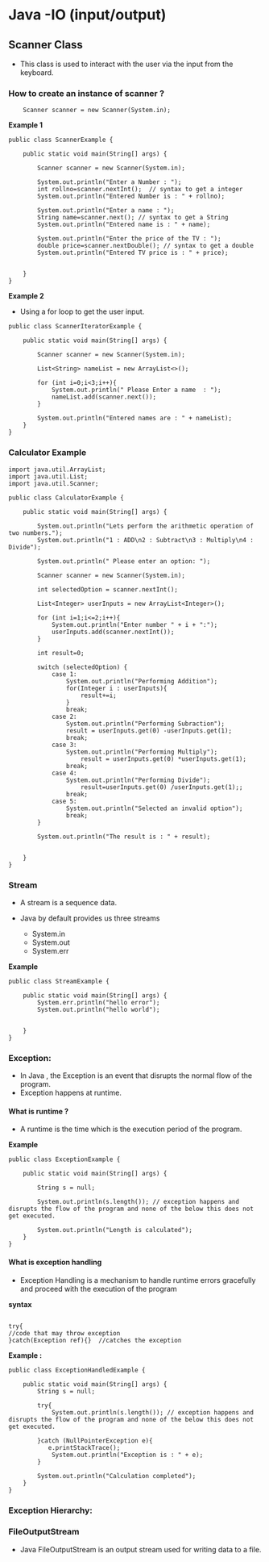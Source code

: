 # Java -IO (input/output)

## Scanner Class 

-   This class is used to interact with the user via the input from the keyboard.

### How to create an instance of scanner ?

```aidl
    Scanner scanner = new Scanner(System.in);
```
**Example 1**

```aidl
public class ScannerExample {

    public static void main(String[] args) {

        Scanner scanner = new Scanner(System.in);

        System.out.println("Enter a Number : ");
        int rollno=scanner.nextInt();  // syntax to get a integer
        System.out.println("Entered Number is : " + rollno);

        System.out.println("Enter a name : ");
        String name=scanner.next(); // syntax to get a String
        System.out.println("Entered name is : " + name);

        System.out.println("Enter the price of the TV : ");
        double price=scanner.nextDouble(); // syntax to get a double
        System.out.println("Entered TV price is : " + price);


    }
}

```


**Example 2**

-   Using a for loop to get the user input.

```aidl
public class ScannerIteratorExample {

    public static void main(String[] args) {

        Scanner scanner = new Scanner(System.in);

        List<String> nameList = new ArrayList<>();

        for (int i=0;i<3;i++){
            System.out.println(" Please Enter a name  : ");
            nameList.add(scanner.next());
        }

        System.out.println("Entered names are : " + nameList);
    }
}

```

### Calculator Example


```aidl
import java.util.ArrayList;
import java.util.List;
import java.util.Scanner;

public class CalculatorExample {

    public static void main(String[] args) {

        System.out.println("Lets perform the arithmetic operation of two numbers.");
        System.out.println("1 : ADD\n2 : Subtract\n3 : Multiply\n4 : Divide");

        System.out.println(" Please enter an option: ");

        Scanner scanner = new Scanner(System.in);

        int selectedOption = scanner.nextInt();

        List<Integer> userInputs = new ArrayList<Integer>();

        for (int i=1;i<=2;i++){
            System.out.println("Enter number " + i + ":");
            userInputs.add(scanner.nextInt());
        }

        int result=0;

        switch (selectedOption) {
            case 1:
                System.out.println("Performing Addition");
                for(Integer i : userInputs){
                    result+=i;
                }
                break;
            case 2:
                System.out.println("Performing Subraction");
                result = userInputs.get(0) -userInputs.get(1);
                break;
            case 3:
                System.out.println("Performing Multiply");
                    result = userInputs.get(0) *userInputs.get(1);
                break;
            case 4:
                System.out.println("Performing Divide");
                    result=userInputs.get(0) /userInputs.get(1);;
                break;
            case 5:
                System.out.println("Selected an invalid option");
                break;
        }

        System.out.println("The result is : " + result);


    }
}

```

### Stream

-   A stream is a sequence data.

-   Java by default provides us three streams

    -   System.in
    -   System.out
    -   System.err
    

**Example**

```aidl
public class StreamExample {

    public static void main(String[] args) {
        System.err.println("hello error");
        System.out.println("hello world");


    }
}
```

### Exception:

-   In Java , the Exception is an event that disrupts the normal flow of the program.
-   Exception happens at runtime.

#### What is runtime ?

-   A runtime is the time which is the execution period of the program.

**Example**

```aidl
public class ExceptionExample {

    public static void main(String[] args) {

        String s = null;

        System.out.println(s.length()); // exception happens and disrupts the flow of the program and none of the below this does not get executed.

        System.out.println("Length is calculated");
    }
}

```

#### What is exception handling

-   Exception Handling is a mechanism to handle runtime errors gracefully and proceed with the execution of the program

**syntax**

```aidl

try{  
//code that may throw exception  
}catch(Exception ref){}  //catches the exception
```



**Example :**

```aidl
public class ExceptionHandledExample {

    public static void main(String[] args) {
        String s = null;

        try{
            System.out.println(s.length()); // exception happens and disrupts the flow of the program and none of the below this does not get executed.

        }catch (NullPointerException e){
           e.printStackTrace();
            System.out.println("Exception is : " + e);
        }

        System.out.println("Calculation completed");
    }
}
```

### Exception Hierarchy:




### FileOutputStream

- Java FileOutputStream is an output stream used for writing data to a file.

